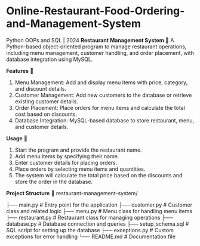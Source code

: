 # Online-Restaurant-Food-Ordering-and-Management-System
Python OOPs and SQL | 2024
**Restaurant Management System** 🍴
A Python-based object-oriented program to manage restaurant operations, including menu management, customer handling, and order placement, with database integration using MySQL.

**Features** 🚀
1. Menu Management: Add and display menu items with price, category, and discount details.
2. Customer Management: Add new customers to the database or retrieve existing customer details.
3. Order Placement: Place orders for menu items and calculate the total cost based on discounts.
4. Database Integration: MySQL-based database to store restaurant, menu, and customer details.

**Usage** 📖
1. Start the program and provide the restaurant name.
2. Add menu items by specifying their name.
3. Enter customer details for placing orders.
4. Place orders by selecting menu items and quantities.
5. The system will calculate the total price based on the discounts and store the order in the database.

**Project Structure** 📂
restaurant-management-system/

├── main.py                # Entry point for the application
├── customer.py            # Customer class and related logic
├── menu.py                # Menu class for handling menu items
├── restaurant.py          # Restaurant class for managing operations
├── database.py            # Database connection and queries
├── setup_schema.sql              # SQL script for setting up the database
├── exceptions.py           # Custom exceptions for error handling
└── README.md              # Documentation file
